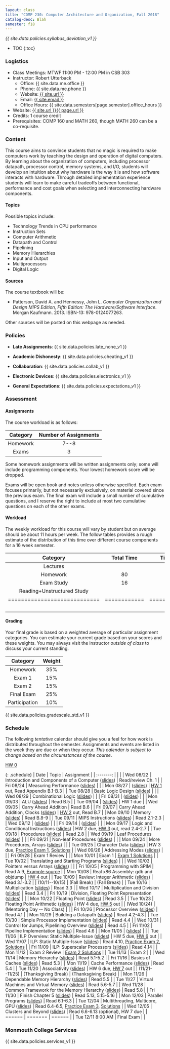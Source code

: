 ```yaml
---
layout: class
title: "COMP 230: Computer Architecture and Organization, Fall 2018"
catalog-desc: Blah
semester: f18
---
```


*{{ site.data.policies.syllabus_deviation_v1 }}*

* TOC
{:toc}

### Logistics

* Class Meetings: MTWF 11:00 PM - 12:00 PM in CSB 303
* Instructor: Robert Utterback
  * Office: {{ site.data.me.office }}
  * Phone: {{ site.data.me.phone }}
  * Website: <a href="{{ site.url }}">{{ site.url }}</a>
  * Email: <a href="mailto:{{ site.email }}">{{ site.email }}</a>
  * Office Hours: {{ site.data.semesters[page.semester].office_hours }}
* Website: <a href="{{ site.url }}{{ page.url }}">{{ site.url }}{{ page.url }}</a>
* Credits: 1 course credit
* Prerequisites: COMP 160 and MATH 260, though MATH 260 can be a co-requisite.

### Content

This course aims to convince students that no magic is required to
make computers work by teaching the design and operation of digital
computers. By learning about the organization of computers, including
processor datapath, processor control, memory systems, and I/O,
students will develop an intuition about why hardware is the way it is
and how software interacts with hardware. Through detailed
implementation experience students will learn to make careful
tradeoffs between functional, performance and cost goals when
selecting and interconnecting hardware components.

#### Topics

Possible topics include:

* Technology Trends in CPU performance
* Instruction Sets
* Computer Arithmetic
* Datapath and Control
* Pipelining
* Memory Hierarchies
* Input and Output
* Multiprocessors
* Digital Logic

#### Sources

The course textbook will be:

* Patterson, David A. and Hennessy, John L. *Computer Organization and
Design MIPS Edition, Fifth Edition: The Hardware/Software
Interface*. Morgan Kaufmann. 2013. ISBN-13: 978-0124077263.

Other sources will be posted on this webpage as needed.

### Policies

* **Late Assignments**: {{ site.data.policies.late_none_v1 }}

* **Academic Dishonesty**: {{ site.data.policies.cheating_v1 }}

* **Collaboration**: {{ site.data.policies.collab_v1 }}

* **Electronic Devices**: {{ site.data.policies.electronics_v1 }}

* **General Expectations**: {{ site.data.policies.expectations_v1 }}

### Assessment

#### Assignments

The course workload is as follows:

| Category | Number of Assignments |
| :-----:  |             :-------: |
| Homework |                  7--8 |
| Exams    |                     3 |

Some homework assignments will be written assignments only; some will
include programming components. Your lowest homework score will be
dropped.

Exams will be open book and notes
unless otherwise specified. Each exam focuses primarily, but not
necessarily exclusively, on material covered since the previous
exam. The final exam will include a small number of cumulative
questions, and I reserve the right to include at most two cumulative
questions on each of the other exams.

#### Workload

The weekly workload for this course will vary by student but on
average should be about 11 hours per week. The follow tables provides
a rough estimate of the distribution of this time over different
course components for a 16 week semester.

| Category                     | Total Time   |     Time/week (hours) |
| :-----:                      | :-------:    |   :-----------------: |
| Lectures                     |              |                     3 |
| Homework                     | 80           |                     5 |
| Exam Study                   | 16           |                     1 |
| Reading+Unstructured Study   |              |                     2 |
| ============================ | ============ | ===================== |
|                              |              |                    11 |

#### Grading

Your final grade is based on a weighted average of particular
assignment categories. You can estimate your current grade based on
your scores and these weights. You may always visit the instructor
*outside of class* to discuss your current standing.

| Category      |    Weight |
| :-----:       | :-------: |
| Homework      |       35% |
| Exam 1        |       15% |
| Exam 2        |       15% |
| Final Exam    |       25% |
| Participation |       10% |

{{ site.data.policies.gradescale_std_v1 }}

### Schedule
The following *tentative* calendar should give you a feel for how work is
distributed throughout the semester. Assignments and events are listed
in the week they are due or when they occur. *This calendar is subject
to change based on the circumstances of the course*.

[HW 0](./hw0.pdf)

{: .schedule}
| Date              | Topic                                                            | Assignment                                                               |
| :-------:         |                                                                  |                                                                          |
| Wed 08/22         | Introduction and Components of a Computer ([slides](./L01.pptx)) | Read/review Ch. 1                                                        |
| Fri 08/24         | Measuring Performance ([slides](./L02.pptx))                     |                                                                          |
| Mon 08/27         | ([slides](./L03.pptx))                                           | [HW 1](./hw1.pdf) out, Read Appendix B.1-B.3                             |
| Tue 08/28         | Basic Logic Design ([slides](./L04.pptx))                        |                                                                          |
| Wed 08/29         | Combinational Logic ([slides](L05.pptx))                         |                                                                          |
| Fri 08/31         | ([slides](L06.pptx))                                             |                                                                          |
| Mon 09/03         | ALU ([slides](L07.pptx))                                         | Read B.5                                                                 |
| Tue 09/04         | ([slides](L08.pptx))                                             | HW 1 due                                                                 |
| Wed 09/05         | Carry Ahead Addition                                             | Read B.6                                                                 |
| Fri 09/07         | Carry Ahead Addition, Clocks ([slides](L09-10.pptx))             | [HW 2](./hw2.pdf) out, Read B.7                                          |
| Mon 09/10         | Memory ([slides](L11.pptx))                                      | Read B.8-9                                                               |
| Tue 09/11         | MIPS Instructions ([slides](L12.pptx))                           | Read 2.1-2.3                                                             |
| Wed 09/12         | ([slides](L13.pptx))                                             |                                                                          |
| Fri 09/14         | ([slides](L14.pptx))                                             |                                                                          |
| Mon 09/17         | Logic and Conditional Instructions ([slides](L15.pptx))          | HW 2 due, [HW 3](./hw3.pdf) out, read 2.4-2.7                            |
| Tue 09/18         | Procedures ([slides](L16.pptx))                                  | Read 2.8                                                                 |
| Wed 09/19         | Leaf Procedures ([slides](L17.pptx))                             |                                                                          |
| Fri 09/21         | Non-leaf Procedures ([slides](L18.pptx))                         |                                                                          |
| Mon 09/24         | More Procedures, Arrays ([slides](L19.pptx))                     |                                                                          |
| Tue 09/25         | Character Data ([slides](L20.pptx))                              | HW 3 due, [Practice Exam 1](./exam1p.pdf), [Solutions](./exam1p-sol.pdf) |
| Wed 09/26         | Addressing Modes ([slides](L21.pptx))                            |                                                                          |
| Fri 09/28         | Exam 1  Review                                                   |                                                                          |
| Mon 10/01         | Exam 1                                                           | [Exam 1 Solutions](./exam1-sol.pdf)                                      |
| Tue 10/02         | Translating and Starting Programs ([slides](L24.pptx))           |                                                                          |
| Wed 10/03         | Pointers versus Arrays ([slides](L25.pptx))                      |                                                                          |
| Fri 10/05         | Programming with SPIM                                            | Read A.9, [Example source](./add2.asm)                                   |
| Mon 10/08         | Real x86 Assembly: gdb and objdump                               | [HW 4](./hw4.pdf) out                                                    |
| Tue 10/09         | Review: Integer Arithmetic ([slides](L27.pptx))                  | Read 3.1-3.2                                                             |
| (10/11--10/15)    | (Fall Break)                                                     | (Fall Break)                                                             |
| Tue 10/16         | Multiplication ([slides](L28.pptx))                              | Read 3.3                                                                 |
| Wed 10/17         | Multiplication and Division ([slides](L29.pptx))                 | Read 3.4                                                                 |
| Fri 10/19         | Division, Floating Point Representation ([slides](L30.pptx))     |                                                                          |
| Mon 10/22         | Floating Point ([slides](L31.pptx))                              | Read 3.5                                                                 |
| Tue 10/23         | Floating Point Arithmetic ([slides](L33.pptx))                   | HW 4 due, [HW 5](./hw5.pdf) out                                          |
| (Wed 10/24)       | (Mentoring Day -- No Class)                                      |                                                                          |
| Fri 10/26         | Processor Overview ([slides](L34.pptx))                          | Read 4.1                                                                 |
| Mon 10/29         | Building a Datapath ([slides](L35.pptx))                         | Read 4.2-4.3                                                             |
| Tue 10/30         | Simple Processor Implementation ([slides](L36.pptx))             | Read 4.4                                                                 |
| Wed 10/31         | Control for Jumps, Pipelining Overview ([slides](L37.pptx))      | Read 4.5                                                                 |
| Fri 11/02         | Pipeline Implementation ([slides](L38.pptx))                     | Read 4.6                                                                 |
| Mon 11/05         | ([slides](L39.pptx))                                             |                                                                          |
| Tue 11/06         | ILP Overview: Static Multiple-Issue ([slides](L40.pptx))         | HW 5 due, [HW 6](./hw6.pdf) out                                          |
| Wed 11/07         | ILP: Static Multiple-Issue ([slides](L41.pptx))                  | Read 4.10, [Practice Exam 2](exam2p.pdf), [Solutions](exam2p-sol.pdf)    |
| Fri 11/09         | ILP: Superscalar Processors ([slides](L42.pptx))                 | Read 4.14                                                                |
| Mon 11/12         | Exam 2 Review                                                    | [Exam 2 Solutions](exam2-sol.pdf)                                        |
| Tue 11/13         | Exam 2                                                           |                                                                          |
| Wed 11/14         | Memory Hierarchy ([slides](L46.pptx))                            | Read 5.1-5.2                                                             |
| Fri 11/16         | Basics of Caches ([slides](L47.pptx))                            | Read 5.3                                                                 |
| Mon 11/19         | Cache Performance ([slides](L48.pptx))                           | Read 5.4                                                                 |
| Tue 11/20         | Associativity ([slides](L49.pptx))                               | HW 6 due, [HW 7](hw7.pdf) out                                            |
| (11/21--11/25)    | (Thanksgiving Break)                                             | (Thanksgiving Break)                                                     |
| Mon 11/26         | Dependable Memory Hierarchy ([slides](L50.pptx))                 | Read 5.5                                                                 |
| Tue 11/27         | Virtual Machines and Virtual Memory ([slides](L51.pptx))         | Read 5.6-5.7                                                             |
| Wed 11/28         | Common Framework for the Memory Hierarchy ([slides](L52.pptx))   | Read 5.8                                                                 |
| Fri 11/30         | Finish Chapter 5 ([slides](L53.pptx))                            | Read 5.13, 5.15-5.16                                                     |
| Mon 12/03         | Parallel Programs ([slides](L54.pptx))                           | Read 6.1-6.3                                                             |
| Tue 12/04         | Multithreading, Multicore, GPU ([slides](L55.pptx))              | Read 6.4-6.5, [Practice Exam 3](exam3p.pdf), [Solutions](exam3p-sol.pdf) |
| Wed 12/05         | Clusters and Beyond ([slides](L56.pptx))                         | Read 6.6-6.13 (optional), HW 7 due                                       |
| ======            | =======                                                          | ======                                                                   |
| Tue 12/11 8:00 AM | Final Exam                                                       |                                                                          |

### Monmouth College Services

{{ site.data.policies.services_v1 }}

<!-- Local Variables: -->
<!-- eval: (orgtbl-mode) -->
<!-- End: -->
